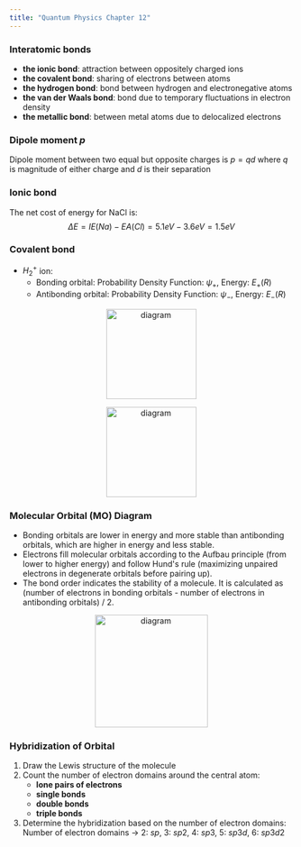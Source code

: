 ```yaml
---
title: "Quantum Physics Chapter 12"
---
```


### Interatomic bonds

- **the ionic bond**: attraction between oppositely charged ions
- **the covalent bond**: sharing of electrons between atoms
- **the hydrogen bond**: bond between hydrogen and electronegative atoms
- **the van der Waals bond**: bond due to temporary fluctuations in electron density
- **the metallic bond**: between metal atoms due to delocalized electrons

### Dipole moment $p$

Dipole moment between two equal but opposite charges is $p=qd$ where $q$ is magnitude of either charge and $d$ is their separation

### Ionic bond

The net cost of energy for NaCl is:
$$\Delta E = IE(Na) - EA(Cl) = 5.1eV - 3.6eV = 1.5eV$$

### Covalent bond

- $H_2^+$ ion:
  - Bonding orbital: Probability Density Function: $\psi_+$, Energy: $E_+(R)$
  - Antibonding orbital: Probability Density Function: $\psi_-$, Energy: $E_-(R)$

<p align="center">
    <img src="https://cdn.discordapp.com/attachments/1094676554652602419/1100854754487312545/image.png" alt="diagram" height="160"/></p>
    
<p align="center">
    <img src="https://cdn.discordapp.com/attachments/1094676554652602419/1100856232639737986/image.png" alt="diagram" height="160"/>
</p>

### Molecular Orbital (MO) Diagram

- Bonding orbitals are lower in energy and more stable than antibonding orbitals, which are higher in energy and less stable.
- Electrons fill molecular orbitals according to the Aufbau principle (from lower to higher energy) and follow Hund's rule (maximizing unpaired electrons in degenerate orbitals before pairing up).
- The bond order indicates the stability of a molecule. It is calculated as (number of electrons in bonding orbitals - number of electrons in antibonding orbitals) / 2.
<p align="center">
  <img src="https://homework.study.com/cimages/multimages/16/nitrogen-f2452217999684678788.jpg" alt="diagram" height="200" />
</p>

### Hybridization of Orbital

1. Draw the Lewis structure of the molecule
2. Count the number of electron domains around the central atom:
   - **lone pairs of electrons**
   - **single bonds**
   - **double bonds**
   - **triple bonds**
3. Determine the hybridization based on the number of electron domains:
   Number of electron domains $\to$ 2: $sp$, 3: $sp2$, 4: $sp3$, 5: $sp3d$, 6: $sp3d2$
